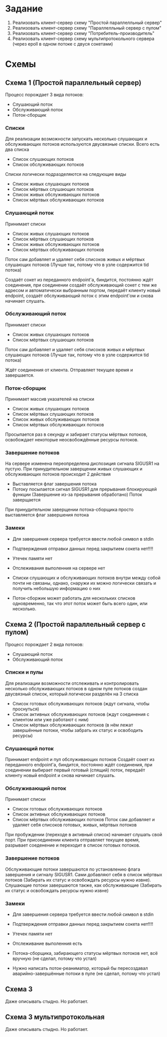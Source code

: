 # Задание
1) Реализовать клиент-сервер схему "Простой параллелльный сервер"
2) Реализовать клиент-сервер схему "Параллелльный сервер с пулом"
3) Реализовать клиент-сервер схему "Потребитель-производитель"
4) Реализовать клиент-сервер схему мультипротокольного сервера (через epoll в одном потоке с двуся сокетами)

# Схемы

## Схема 1 (Простой параллельный сервер)
Процесс порождает 3 вида потоков:
- Слушающий поток
- Обслуживающий поток
- Поток-сборщик

### Списки
Для реализации возможности запускать несколько слушающих и обслуживающих потоков используются двусвязные списки. 
Всего есть два списка
- Список слушающих потоков
- Список обслуживающих потоков

Списки логически подразделяются на следующие виды 
- Список живых слушающих потоков
- Список мёртвых слушающих потоков
- Список живых обслуживающих потоков
- Список мёртвых обслуживающих потоков

### Слушающий поток
Принимает списки 
- Список живых слушающих потоков
- Список мёртвых слушающих потоков
- Список живых обслуживающих потоков
- Список мёртвых обслуживающих потоков

Поток сам добавляет и удаляет себя списоков живых и мёртвых слушающих потоков (Лучше так, потому что в узле содержится tid потока)

Создаёт сокет из переданного endpoint'a, биндится, постоянно ждёт соединения, при соединении создаёт обслуживающий сокет с тем же адресом и автоматически выбранным портом, передаёт клиенту новый endpoint, создаёт обслуживающий поток с этим endpoint'ом и снова начинает слушать.

### Обслуживающий поток
Принимает списки 
- Список живых слушающих потоков
- Список мёртвых слушающих потоков

Поток сам добавляет и удаляет себя списоков живых и мёртвых слушающих потоков (Лучше так, потому что в узле содержится tid потока)

Ждёт соединения от клиента. Отправляет текущее время и завершается.

### Поток-сборщик

Принимает массив указателей на списки 
- Список живых слушающих потоков
- Список мёртвых слушающих потоков
- Список живых обслуживающих потоков
- Список мёртвых обслуживающих потоков

Просыпается раз в секунду и забирает статусы мёртвых потоков, освобождает некоторые неосвобождённые ресурсы потоков.

### Завершение потоков
На сервере изменена переопределена диспозиция сигнала SIGUSR1 на пустую.
При принудительном заверщении живых слушающих и обслуживающих потоков происходит 2 действия
- Выставляется флаг завершения потока
- Потоку посылается сигнал SIGUSR1 для прерывания блокирующей функции (Завершение из-за прерывания обработано)
Поток заверщается

При принудительном заверщении потока-сборщика просто выставляется флаг завершения потока

### Замеки
- Для завершения сервера требуется ввести любой символ в stdin
- Подтверждения отправки данных перед закрытием сокета нет!!!!
- Утечек памяти нет
- Отслеживания выполенния на сервере нет

- Списки слушающих и обслуживающих потоков внутри между собой почти не связаны, однако, снаружи их можно логически связать и получить небольшую информацию о них
- Поток-сборжик может работать для нескольких списков одновременно, так что этот поток может быть всего один, или несколько.



## Схема 2 (Простой параллельный сервер с пулом)
Процесс порождает 2 вида потоков:
- Слушающий поток
- Обслуживающий поток

### Списки и пулы
Для реализации возможности отслеживать и контролировать несколько обслуживающих потоков в одном пуле потоков создан двусвязный список, который логически разделён на 3 списка 
- Список готовых обслуживающих потоков (ждут сигнала, чтобы проснуться)
- Список активных обслуживающих потоков (ждут соединения с клиентом или уже работают с ним)
- Список мёртвых обслуживающих потоков (в нём лежат завершённые потоки, чтобы забрать их статус и освободить ресурсы)

### Слушающий поток
Принимает endpoint и пул обслуживающих потоков
Создаёт сокет из переданного endpoint'a, биндится, постоянно ждёт соединения, при соединении выбирает первый готовый (спящий) поток, передаёт клиенту новый endpoint и снова начинает слушать.


### Обслуживающий поток
Принимает списки 
- Список готовых обслуживающих потоков
- Список активных обслуживающих потоков
- Список мёртвых обслуживающих потоков
Поток сам добавляет и удаляет себя списоков готовых, живых, мёртвых потоков

При пробуждении (переходе в активный список) начинает слушать свой порт. При присоединении клиента отправляет текущее время, разрывает соеденение и переходит в список готовых потоков.

### Завершение потоков
Обслуживающие потоки завершаются по установлению флага завершения и сигналу SIGUSR1. Сами добавляют себя в список мёртвых потоков (Забирать их статус и освобождать ресурсы нужно извне).
Слушающие потоки завершаются также, как обслуживающие (Забирать их статус и освобождать ресурсы нужно извне)

### Замеки
- Для завершения сервера требуется ввести любой символ в stdin
- Подтверждения отправки данных перед закрытием сокета нет!!!!
- Утечек памяти нет
- Отслеживание выполенния есть

- Потока-сборщика, забирающего статусы мёртвых потоков нет, всё вручную (не сделал, потому что устал)
- Нужно написать поток-реаниматор, который бы пересоздавал аварийно-завершённые потоки в пуле (не сделал, потому что устал)

## Схема 3
Даже описывать стыдно. Но работает.

## Схема 3 мультипротокольная
Даже описывать стыдно. Но работает.
